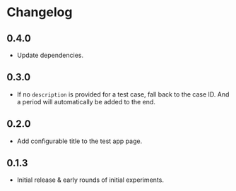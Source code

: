 # Changelog

## 0.4.0

- Update dependencies.

## 0.3.0

- If no `description` is provided for a test case, fall back to the case ID. And a period will automatically be added to the end.

## 0.2.0

- Add configurable title to the test app page.

## 0.1.3

- Initial release & early rounds of initial experiments.
